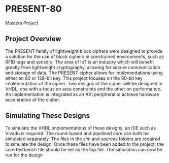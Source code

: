 # PRESENT-80
Masters Project

## Project Overview
The PRESENT family of lightweight block ciphers were designed to provide a solution for the use of block ciphers in constrained environments, such as RFID tags and sensors. The
area of IoT is an industry which will benefit greatly from lightweight cryptography, allowing for secure communication and storage of data. The PRESENT cipher allows for implementations using either an 80 or 128-bit key. This project focuses on the 80-bit key implementation of the cipher. Two designs of the cipher will be designed in VHDL, one with a focus on area constraints and the other on performance. An implementation is integrated as an AXI peripheral to achieve hardware acceleration of the cipher.

## Simulating These Designs
To simulate the VHDL implementations of these designs, an IDE such as Vivado is required. 
The round-based and pipelined core can both be simulated separately. The files in the *sim* and *sources* folders are required to simulate the design.
Once these files have been added to the project, the core testbench file should be set as the top file.
The simulation can now be run for the design
